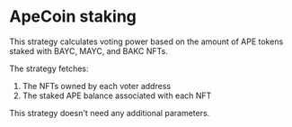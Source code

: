 # ApeCoin staking

This strategy calculates voting power based on the amount of APE tokens staked with BAYC, MAYC, and BAKC NFTs.

The strategy fetches:

1. The NFTs owned by each voter address
2. The staked APE balance associated with each NFT

This strategy doesn't need any additional parameters.
